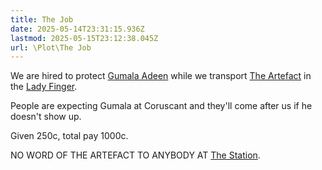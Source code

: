 ```yaml
---
title: The Job
date: 2025-05-14T23:31:15.936Z
lastmod: 2025-05-15T23:12:38.045Z
url: \Plot\The Job
---
```

We are hired to protect [Gumala Adeen](/Characters/NPC/Gumala%20Adeen) while we transport [The Artefact](The%20Artefact) in the [Lady Finger](Lady%20Finger).

People are expecting Gumala at Coruscant and they'll come after us if he doesn't show up.

Given 250c, total pay 1000c.

NO WORD OF THE ARTEFACT TO ANYBODY AT [The Station](/Places/Infinity%20Station/The%20Station).
